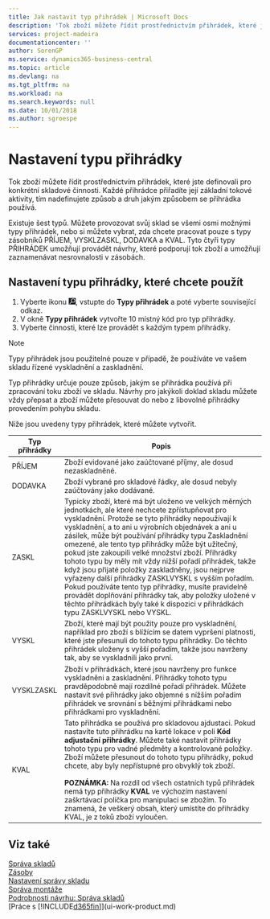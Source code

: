 ```yaml
---
title: Jak nastavit typ přihrádek | Microsoft Docs
description: 'Tok zboží můžete řídit prostřednictvím přihrádek, které jste definovali pro konkrétní skladové činnosti. Každé přihrádce přiřadíte její základní tokové aktivity, tím nadefinujete způsob a druh jakým způsobem se přihrádka používá.'
services: project-madeira
documentationcenter: ''
author: SorenGP
ms.service: dynamics365-business-central
ms.topic: article
ms.devlang: na
ms.tgt_pltfrm: na
ms.workload: na
ms.search.keywords: null
ms.date: 10/01/2018
ms.author: sgroespe
---
```

# <a name="set-up-bin-types"></a>Nastavení typu přihrádky
Tok zboží můžete řídit prostřednictvím přihrádek, které jste definovali pro konkrétní skladové činnosti. Každé přihrádce přiřadíte její základní tokové aktivity, tím nadefinujete způsob a druh jakým způsobem se přihrádka používá.  

Existuje šest typů. Můžete provozovat svůj sklad se všemi osmi možnými typy přihrádek, nebo si můžete vybrat, zda chcete pracovat pouze s typy zásobníků PŘÍJEM, VYSKLZASKL, DODAVKA a KVAL. Tyto čtyři typy PŘIHRÁDEK umožňují provádět návrhy, které podporují tok zboží a umožňují zaznamenávat nesrovnalosti v zásobách.  

## <a name="to-set-up-the-bin-types-you-want-to-use"></a>Nastavení typu přihrádky, které chcete použít  
1.  Vyberte ikonu ![Žárovka, která otevře funkci Řeknete mi](media/ui-search/search_small.png "Řekněte mi, co chcete dělat"), vstupte do **Typy přihrádek** a poté vyberte související odkaz.  
2.  V okně **Typy přihrádek** vytvořte 10 místný kód pro typ přihrádky.  
3.  Vyberte činnosti, které lze provádět s každým typem přihrádky.  

> [!NOTE]  
>  Typy přihrádek jsou použitelné pouze v případě, že používáte ve vašem skladu řízené vyskladnění a zaskladnění.  

Typ přihrádky určuje pouze způsob, jakým se přihrádka používá při zpracování toku zboží ve skladu. Návrhy pro jakýkoli doklad skladu můžete vždy přepsat a zboží můžete přesouvat do nebo z libovolné přihrádky provedením pohybu skladu.  

Níže jsou uvedeny typy přihrádek, které můžete vytvořit.  

|Typ přihrádky|Popis|  
|------------------|---------------------------------------|  
|PŘÍJEM|Zboží evidované jako zaúčtované příjmy, ale dosud nezaskladněné.|  
|DODAVKA|Zboží vybrané pro skladové řádky, ale dosud nebyly zaúčtovány jako dodávané.|  
|ZASKL|Typicky zboží, které má být uloženo ve velkých měrných jednotkách, ale které nechcete zpřístupňovat pro vyskladnění. Protože se tyto přihrádky nepoužívají k vyskladnění, a to ani u výrobních objednávek a ani u zásilek, může být používání přihrádky typu Zaskladnění omezené, ale tento typ přihrádky může být užitečný, pokud jste zakoupili velké množství zboží. Přihrádky tohoto typu by měly mít vždy nižší pořadí přihrádek, takže když jsou přijaté položky zaskladněny, jsou nejprve vyřazeny další přihrádky ZASKLVYSKL s vyšším pořadím. Pokud používáte tento typ přihrádky, musíte pravidelně provádět doplňování přihrádky tak, aby položky uložené v těchto přihrádkách byly také k dispozici v přihrádkách typu ZASKLVYSKL nebo VYSKL.|  
|VYSKL|Zboží, které mají být použity pouze pro vyskladnění, například pro zboží s blížícím se datem vypršení platnosti, které jste přesunuli do tohoto typu přihrádky. Do těchto přihrádek uloženy s vyšší pořadím, takže jsou navrženy tak, aby se vyskladnili jako první.|  
|VYSKLZASKL|Zboží v přihrádkách, které jsou navrženy pro funkce vyskladněni a zaskladnění. Přihrádky tohoto typu pravděpodobně mají rozdílné pořadí přihrádek. Můžete nastavit své přihrádky jako objemné s nížším pořadím přihrádek ve srovnání s běžnými přihrádkami nebo přihrádkami pro vyskladnění.|  
|KVAL|Tato přihrádka se používá pro skladovou ajdustaci. Pokud nastavíte tuto přihrádku na kartě lokace v poli **Kód adjustační přihrádky**. Můžete také nastavit přihrádky tohoto typu pro vadné předměty a kontrolované položky. Zboží můžete přesunout do tohoto typu přihrádky, pokud chcete, aby byly nepřístupné pro obvyklý tok zboží.<br /><br /> **POZNÁMKA:** Na rozdíl od všech ostatních typů přihrádek nemá typ přihrádky **KVAL** ve výchozím nastavení zaškrtávací políčka pro manipulaci se zbožím. To znamená, že veškerý obsah, který umístíte do přihrádky KVAL, je z toků zboží vyloučen.|  

## <a name="see-also"></a>Viz také
[Správa skladů](warehouse-manage-warehouse.md)  
[Zásoby](inventory-manage-inventory.md)  
[Nastavení správy skladu](warehouse-setup-warehouse.md)     
[Správa montáže](assembly-assemble-items.md)    
[Podrobnosti návrhu: Správa skladů](design-details-warehouse-management.md)  
[Práce s [!INCLUDE[d365fin](includes/d365fin_md.md)]](ui-work-product.md)
